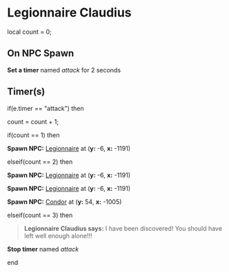 # Legionnaire Claudius
local count = 0;



## On NPC Spawn

**Set a timer** named *attack* for 2 seconds


## Timer(s)

if(e.timer == "attack") then


count = count + 1;


if(count == 1) then



**Spawn NPC:**  [Legionnaire](/npc/160139) at (**y:** -6, **x:** -1191)


elseif(count == 2) then



**Spawn NPC:**  [Legionnaire](/npc/160139) at (**y:** -6, **x:** -1191)



**Spawn NPC:**  [Legionnaire](/npc/160139) at (**y:** -6, **x:** -1191)



**Spawn NPC:**  [Condor](/npc/160138) at (**y:** 54, **x:** -1005)


elseif(count == 3) then



>**Legionnaire Claudius says:** I have been discovered! You should have left well enough alone!!!



**Stop timer** named *attack*

end
